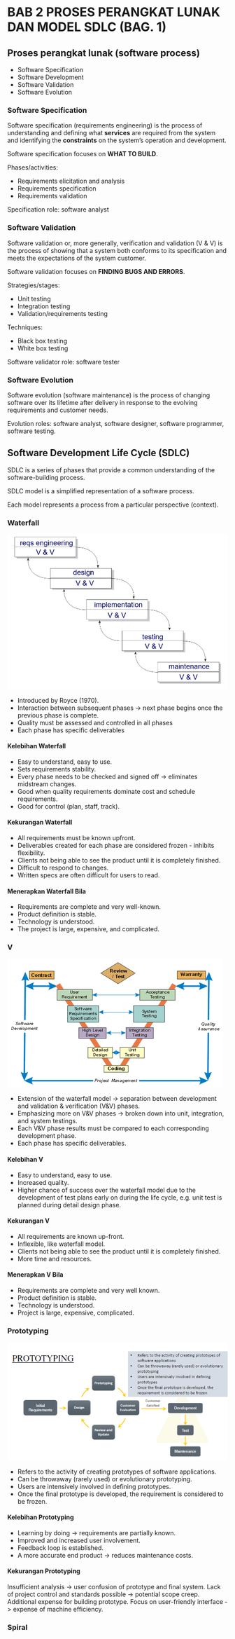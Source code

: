 # BAB 2 PROSES PERANGKAT LUNAK DAN MODEL SDLC (BAG. 1)

## Proses perangkat lunak (software process)

- Software Specification
- Software Development
- Software Validation
- Software Evolution

### Software Specification

Software specification (requirements engineering) is the process of understanding and defining what **services** are required from the system and identifying the **constraints** on the system’s operation and development.

Software specification focuses on **WHAT TO BUILD**.

Phases/activities:

- Requirements elicitation and analysis
- Requirements specification
- Requirements validation

Specification role: software analyst

### Software Validation

Software validation or, more generally, verification and validation (V & V) is the process of showing that a system both conforms to its specification and meets the expectations of the system customer.

Software validation focuses on **FINDING BUGS AND ERRORS**.

Strategies/stages:

- Unit testing
- Integration testing
- Validation/requirements testing

Techniques:

- Black box testing
- White box testing

Software validator role: software tester

### Software Evolution

Software evolution (software maintenance) is the process of changing software over its lifetime after delivery in response to the evolving requirements and customer needs.

Evolution roles: software analyst, software designer, software programmer, software testing.

## Software Development Life Cycle (SDLC)

SDLC is a series of phases that provide a common understanding of the software-building process.

SDLC model is a simplified representation of a software process.

Each model represents a process from a particular perspective (context).

### Waterfall

![Waterfall](https://github.com/SyafaHadyan/learn/blob/main/src/Note/Rekayasa%20Perangkat%20Lunak/Pictures/Bab%202/Waterfall.png)

- Introduced by Royce (1970).
- Interaction between subsequent phases -> next phase begins once the previous phase is complete.
- Quality must be assessed and controlled in all phases
- Each phase has specific deliverables

#### Kelebihan Waterfall

- Easy to understand, easy to use.
- Sets requirements stability.
- Every phase needs to be checked and signed off -> eliminates midstream changes.
- Good when quality requirements dominate cost and schedule requirements.
- Good for control (plan, staff, track).

#### Kekurangan Waterfall

- All requirements must be known upfront.
- Deliverables created for each phase are considered frozen - inhibits flexibility.
- Clients not being able to see the product until it is completely finished.
- Difficult to respond to changes.
- Written specs are often difficult for users to read.

#### Menerapkan Waterfall Bila

- Requirements are complete and very well-known.
- Product definition is stable.
- Technology is understood.
- The project is large, expensive, and complicated.

### V

![V](https://github.com/SyafaHadyan/learn/blob/main/src/Note/Rekayasa%20Perangkat%20Lunak/Pictures/Bab%202/V.png)

- Extension of the waterfall model -> separation between development and validation & verification (V&V) phases.
- Emphasizing more on V&V phases -> broken down into unit, integration, and system testings.
- Each V&V phase results must be compared to each corresponding development phase.
- Each phase has specific deliverables.

#### Kelebihan V

- Easy to understand, easy to use.
- Increased quality.
- Higher chance of success over the waterfall model due to the development of test plans early on during the life cycle, e.g. unit test is planned during detail design phase.

#### Kekurangan V

- All requirements are known up-front.
- Inflexible, like waterfall model.
- Clients not being able to see the product until it is completely finished.
- More time and resources.

#### Menerapkan V Bila

- Requirements are complete and very well known.
- Product definition is stable.
- Technology is understood.
- Project is large, expensive, complicated.

### Prototyping

![Prototyping](https://github.com/SyafaHadyan/learn/blob/main/src/Note/Rekayasa%20Perangkat%20Lunak/Pictures/Bab%202/Prototyping.png)

- Refers to the activity of creating prototypes of software applications.
- Can be throwaway (rarely used) or evolutionary prototyping.
- Users are intensively involved in defining prototypes.
- Once the final prototype is developed, the requirement is considered to be frozen.

#### Kelebihan Prototyping

- Learning by doing -> requirements are partially known.
- Improved and increased user involvement.
- Feedback loop is established.
- A more accurate end product -> reduces maintenance costs.

#### Kekurangan Prototyping

Insufficient analysis -> user confusion of prototype and final system.
Lack of project control and standards possible -> potential scope creep.
Additional expense for building prototype.
Focus on user-friendly interface -> expense of machine efficiency.

### Spiral
